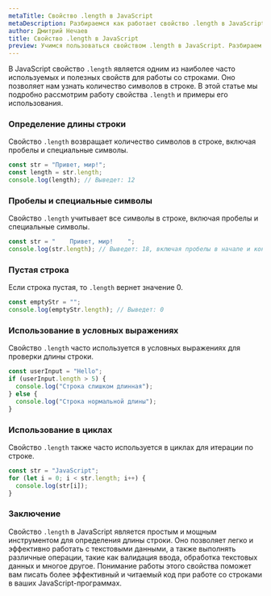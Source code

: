 ```yaml
---
metaTitle: Свойство .length в JavaScript
metaDescription: Разбираемся как работает свойство .length в JavaScript
author: Дмитрий Нечаев
title: Свойство .length в JavaScript
preview: Учимся пользоваться свойством .length в JavaScript. Разбираем примеры использования
---
```


В JavaScript свойство `.length` является одним из наиболее часто используемых и полезных свойств для работы со строками. Оно позволяет нам узнать количество символов в строке. В этой статье мы подробно рассмотрим работу свойства `.length` и примеры его использования.

### Определение длины строки

Свойство `.length` возвращает количество символов в строке, включая пробелы и специальные символы.

```jsx
const str = "Привет, мир!";
const length = str.length;
console.log(length); // Выведет: 12

```

### Пробелы и специальные символы

Свойство `.length` учитывает все символы в строке, включая пробелы и специальные символы.

```jsx
const str = "    Привет, мир!    ";
console.log(str.length); // Выведет: 18, включая пробелы в начале и конце строки

```

### Пустая строка

Если строка пустая, то `.length` вернет значение 0.

```jsx
const emptyStr = "";
console.log(emptyStr.length); // Выведет: 0

```

### Использование в условных выражениях

Свойство `.length` часто используется в условных выражениях для проверки длины строки.

```jsx
const userInput = "Hello";
if (userInput.length > 5) {
  console.log("Строка слишком длинная");
} else {
  console.log("Строка нормальной длины");
}

```

### Использование в циклах

Свойство `.length` также часто используется в циклах для итерации по строке.

```jsx
const str = "JavaScript";
for (let i = 0; i < str.length; i++) {
  console.log(str[i]);
}

```

### Заключение

Свойство `.length` в JavaScript является простым и мощным инструментом для определения длины строки. Оно позволяет легко и эффективно работать с текстовыми данными, а также выполнять различные операции, такие как валидация ввода, обработка текстовых данных и многое другое. Понимание работы этого свойства поможет вам писать более эффективный и читаемый код при работе со строками в ваших JavaScript-программах.